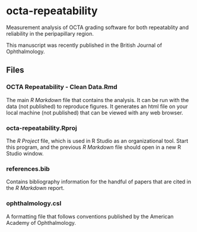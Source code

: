 # octa-repeatability

Measurement analysis of OCTA grading software for both repeatablity and reliability in the peripapillary region. 

This manuscript was recently published in the British Journal of Ophthalmology.

## Files

### OCTA Repeatability - Clean Data.Rmd

The main *R Markdown* file that contains the analysis. It can be run with the data (not published) to reproduce figures. It generates an html file on your local machine (not published) that can be viewed with any web browser.

### octa-repeatability.Rproj

The *R Project* file, which is used in R Studio as an organizational tool. Start this program, and the previous *R Markdown* file should open in a new R Studio window.

### references.bib

Contains bibliography information for the handful of papers that are cited in the *R Markdown* report.

### ophthalmology.csl

A formatting file that follows conventions published by the American Academy of Ophthalmology.
